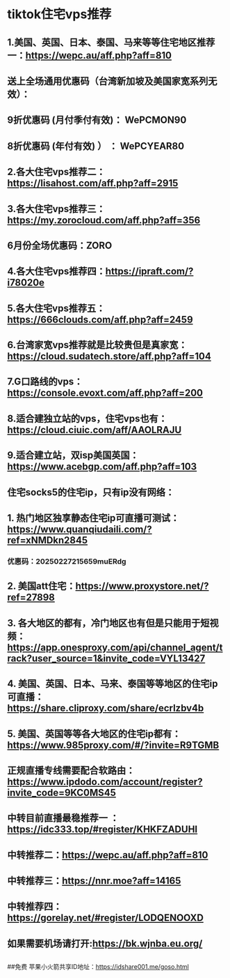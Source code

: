 # tiktok住宅vps推荐
##
## 1.美国、英国、日本、泰国、马来等等住宅地区推荐一：https://wepc.au/aff.php?aff=810
##  送上全场通用优惠码（台湾新加坡及美国家宽系列无效）：
##         9折优惠码 (月付季付有效)： WePCMON90
##         8折优惠码 (年付有效) ）  ： WePCYEAR80 
##
## 2.各大住宅vps推荐二：https://lisahost.com/aff.php?aff=2915
##
## 3.各大住宅vps推荐三：https://my.zorocloud.com/aff.php?aff=356
##       6月份全场优惠码：ZORO
##
## 4.各大住宅vps推荐四：https://ipraft.com/?i78020e
##
## 5.各大住宅vps推荐五：https://666clouds.com/aff.php?aff=2459
##
## 6.台湾家宽vps推荐就是比较贵但是真家宽：https://cloud.sudatech.store/aff.php?aff=104
##
## 7.G口路线的vps：https://console.evoxt.com/aff.php?aff=200
##
## 8.适合建独立站的vps，住宅vps也有：https://cloud.ciuic.com/aff/AAOLRAJU
##
## 9.适合建立站，双isp美国英国：https://www.acebgp.com/aff.php?aff=103
##
##
## 住宅socks5的住宅ip，只有ip没有网络：
##  1. 热门地区独享静态住宅ip可直播可测试：https://www.quanqiudaili.com/?ref=xNMDkn2845
###  优惠码：20250227215659muERdg
##
##  2. 美国att住宅：https://www.proxystore.net/?ref=27898
##
##  3. 各大地区的都有，冷门地区也有但是只能用于短视频：https://app.onesproxy.com/api/channel_agent/track?user_source=1&invite_code=VYL13427
##
##  4. 美国、英国、日本、马来、泰国等等地区的住宅ip可直播：https://share.cliproxy.com/share/ecrlzbv4b
##
##  5. 美国、英国等等各大地区的住宅ip都有：https://www.985proxy.com/#/?invite=R9TGMB
##
##  正规直播专线需要配合软路由：https://www.ipdodo.com/account/register?invite_code=9KC0MS45
##
##
## 中转目前直播最稳推荐一 ：https://idc333.top/#register/KHKFZADUHI
##
## 中转推荐二：https://wepc.au/aff.php?aff=810
##
## 中转推荐三：https://nnr.moe?aff=14165
##
## 中转推荐四： https://gorelay.net/#register/LODQENOOXD    
##
## 如果需要机场请打开:https://bk.wjnba.eu.org/
##
##免费 苹果小火箭共享ID地址：https://idshare001.me/goso.html
